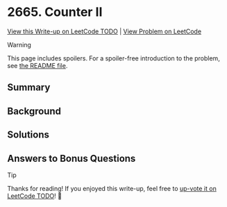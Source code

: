 # 2665. Counter II

[View this Write-up on LeetCode TODO](https://leetcode.com/problems/counter-ii/solutions/) | [View Problem on LeetCode](https://leetcode.com/problems/counter-ii/)

> [!WARNING]  
> This page includes spoilers. For a spoiler-free introduction to the problem, see [the README file](README.md).

## Summary

## Background

## Solutions

## Answers to Bonus Questions

> [!TIP]  
> Thanks for reading! If you enjoyed this write-up, feel free to [up-vote it on LeetCode TODO](https://leetcode.com/problems/counter-ii/solutions/)! 🙏
